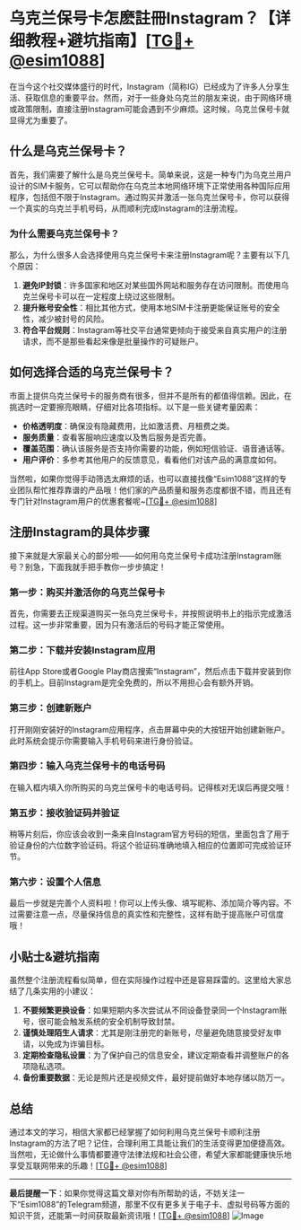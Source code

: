 # 乌克兰保号卡怎麽註冊Instagram？【详细教程+避坑指南】[[TG💪+ @esim1088](https://t.me/s/esim1088)]

在当今这个社交媒体盛行的时代，Instagram（简称IG）已经成为了许多人分享生活、获取信息的重要平台。然而，对于一些身处乌克兰的朋友来说，由于网络环境或政策限制，直接注册Instagram可能会遇到不少麻烦。这时候，乌克兰保号卡就显得尤为重要了。

## 什么是乌克兰保号卡？

首先，我们需要了解什么是乌克兰保号卡。简单来说，这是一种专门为乌克兰用户设计的SIM卡服务，它可以帮助你在乌克兰本地网络环境下正常使用各种国际应用程序，包括但不限于Instagram。通过购买并激活一张乌克兰保号卡，你可以获得一个真实的乌克兰手机号码，从而顺利完成Instagram的注册流程。

### 为什么需要乌克兰保号卡？

那么，为什么很多人会选择使用乌克兰保号卡来注册Instagram呢？主要有以下几个原因：

1. **避免IP封锁**：许多国家和地区对某些国外网站和服务存在访问限制。而使用乌克兰保号卡可以在一定程度上绕过这些限制。
2. **提升账号安全性**：相比其他方式，使用本地SIM卡注册更能保证账号的安全性，减少被封号的风险。
3. **符合平台规则**：Instagram等社交平台通常更倾向于接受来自真实用户的注册请求，而不是那些看起来像是批量操作的可疑账户。

## 如何选择合适的乌克兰保号卡？

市面上提供乌克兰保号卡的服务商有很多，但并不是所有的都值得信赖。因此，在挑选时一定要擦亮眼睛，仔细对比各项指标。以下是一些关键考量因素：

- **价格透明度**：确保没有隐藏费用，比如激活费、月租费之类。
- **服务质量**：查看客服响应速度以及售后服务是否完善。
- **覆盖范围**：确认该服务是否支持你需要的功能，例如短信验证、语音通话等。
- **用户评价**：多参考其他用户的反馈意见，看看他们对该产品的满意度如何。

当然啦，如果你觉得手动筛选太麻烦的话，也可以直接找像“Esim1088”这样的专业团队帮忙推荐靠谱的产品哦！他们家的产品质量和服务态度都很不错，而且还有专门针对Instagram用户的优惠套餐呢~[[TG💪+ @esim1088](https://t.me/s/esim1088)]

## 注册Instagram的具体步骤

接下来就是大家最关心的部分啦——如何用乌克兰保号卡成功注册Instagram账号？别急，下面我就手把手教你一步步搞定！

### 第一步：购买并激活你的乌克兰保号卡
首先，你需要去正规渠道购买一张乌克兰保号卡，并按照说明书上的指示完成激活过程。这一步非常重要，因为只有激活后的号码才能正常使用。

### 第二步：下载并安装Instagram应用
前往App Store或者Google Play商店搜索“Instagram”，然后点击下载并安装到你的手机上。目前Instagram是完全免费的，所以不用担心会有额外开销。

### 第三步：创建新账户
打开刚刚安装好的Instagram应用程序，点击屏幕中央的大按钮开始创建新账户。此时系统会提示你需要输入手机号码来进行身份验证。

### 第四步：输入乌克兰保号卡的电话号码
在输入框内填入你所购买的乌克兰保号卡的电话号码。记得核对无误后再提交哦！

### 第五步：接收验证码并验证
稍等片刻后，你应该会收到一条来自Instagram官方号码的短信，里面包含了用于验证身份的六位数字验证码。将这个验证码准确地填入相应的位置即可完成验证环节。

### 第六步：设置个人信息
最后一步就是完善个人资料啦！你可以上传头像、填写昵称、添加简介等内容。不过需要注意一点，尽量保持信息的真实性和完整性，这样有助于提高账户可信度哦！

## 小贴士&避坑指南

虽然整个注册流程看似简单，但在实际操作过程中还是容易踩雷的。这里给大家总结了几条实用的小建议：

1. **不要频繁更换设备**：如果短期内多次尝试从不同设备登录同一个Instagram账号，很可能会触发系统的安全机制导致封禁。
2. **谨慎处理陌生人请求**：尤其是刚注册完的新账号，尽量避免随意接受好友申请，以免成为诈骗目标。
3. **定期检查隐私设置**：为了保护自己的信息安全，建议定期查看并调整账户的各项隐私选项。
4. **备份重要数据**：无论是照片还是视频文件，最好提前做好本地存储以防万一。

## 总结

通过本文的学习，相信大家都已经掌握了如何利用乌克兰保号卡顺利注册Instagram的方法了吧？记住，合理利用工具能让我们的生活变得更加便捷高效。当然啦，无论做什么事情都要遵守法律法规和社会公德，希望大家都能健康快乐地享受互联网带来的乐趣！[[TG💪+ @esim1088](https://t.me/s/esim1088)] 

---

**最后提醒一下**：如果你觉得这篇文章对你有所帮助的话，不妨关注一下“Esim1088”的Telegram频道，那里不仅有更多关于电子卡、虚拟号码等方面的知识干货，还能第一时间获取最新资讯哦！[[TG💪+ @esim1088](https://t.me/s/esim1088)] 
![Image](https://i.postimg.cc/4NQfJmqS/Snipaste-2025-05-13-00-14-12.png)